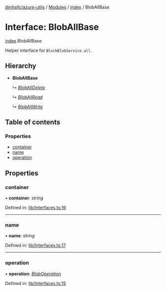[@nhsllc/azure-utils](../README.md) / [Modules](../modules.md) / [index](../modules/index.md) / BlobAllBase

# Interface: BlobAllBase

[index](../modules/index.md).BlobAllBase

Helper interface for `BlockBlobService.all`.

## Hierarchy

* **BlobAllBase**

  ↳ [*BlobAllDelete*](index.bloballdelete.md)

  ↳ [*BlobAllRead*](index.bloballread.md)

  ↳ [*BlobAllWrite*](index.bloballwrite.md)

## Table of contents

### Properties

- [container](index.bloballbase.md#container)
- [name](index.bloballbase.md#name)
- [operation](index.bloballbase.md#operation)

## Properties

### container

• **container**: *string*

Defined in: [lib/Interfaces.ts:16](https://github.com/nhsllc/azure-utils/blob/bc78d50/lib/Interfaces.ts#L16)

___

### name

• **name**: *string*

Defined in: [lib/Interfaces.ts:17](https://github.com/nhsllc/azure-utils/blob/bc78d50/lib/Interfaces.ts#L17)

___

### operation

• **operation**: [*BlobOperation*](../modules/index.md#bloboperation)

Defined in: [lib/Interfaces.ts:15](https://github.com/nhsllc/azure-utils/blob/bc78d50/lib/Interfaces.ts#L15)
